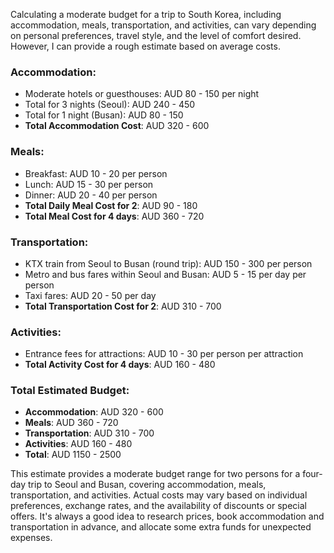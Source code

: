 Calculating a moderate budget for a trip to South Korea, including accommodation, meals, transportation, and activities, can vary depending on personal preferences, travel style, and the level of comfort desired. However, I can provide a rough estimate based on average costs.

### Accommodation:
- Moderate hotels or guesthouses: AUD 80 - 150 per night
- Total for 3 nights (Seoul): AUD 240 - 450
- Total for 1 night (Busan): AUD 80 - 150
- **Total Accommodation Cost**: AUD 320 - 600

### Meals:
- Breakfast: AUD 10 - 20 per person
- Lunch: AUD 15 - 30 per person
- Dinner: AUD 20 - 40 per person
- **Total Daily Meal Cost for 2**: AUD 90 - 180
- **Total Meal Cost for 4 days**: AUD 360 - 720

### Transportation:
- KTX train from Seoul to Busan (round trip): AUD 150 - 300 per person
- Metro and bus fares within Seoul and Busan: AUD 5 - 15 per day per person
- Taxi fares: AUD 20 - 50 per day
- **Total Transportation Cost for 2**: AUD 310 - 700

### Activities:
- Entrance fees for attractions: AUD 10 - 30 per person per attraction
- **Total Activity Cost for 4 days**: AUD 160 - 480

### Total Estimated Budget:
- **Accommodation**: AUD 320 - 600
- **Meals**: AUD 360 - 720
- **Transportation**: AUD 310 - 700
- **Activities**: AUD 160 - 480
- **Total**: AUD 1150 - 2500

This estimate provides a moderate budget range for two persons for a four-day trip to Seoul and Busan, covering accommodation, meals, transportation, and activities. Actual costs may vary based on individual preferences, exchange rates, and the availability of discounts or special offers. It's always a good idea to research prices, book accommodation and transportation in advance, and allocate some extra funds for unexpected expenses.
